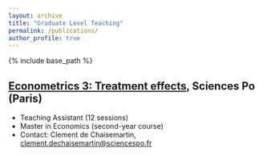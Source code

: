 ```yaml
---
layout: archive
title: "Graduate Level Teaching"
permalink: /publications/
author_profile: true
---
```


{% include base_path %}

<a href="https://syllabus.sciencespo.fr/cours/202410/247601.html" target="_blank">Econometrics 3: Treatment effects</a>, Sciences Po (Paris)
-----
* Teaching Assistant (12 sessions)
* Master in Economics (second-year course)
* Contact: Clement de Chaisemartin, <a href="mailto:clement.dechaisemartin@sciencespo.fr">clement.dechaisemartin@sciencespo.fr</a> 
